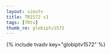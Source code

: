 ```yaml
--- 
layout: sieutv
title: TR1572 s1
tags: [TRtv]
thumb_re: globiptv1572
---
```

{% include tvadv key="globiptv1572" %} 

